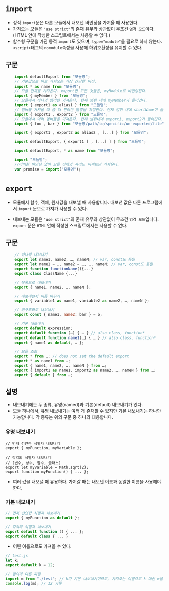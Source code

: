# `import`
- 정적 `import`문은 다른 모듈에서 내보낸 바인딩을 가져올 때 사용한다.
- 가져오는 모듈은 `"use strict"`의 존재 유무와 상관없이 무조건 `엄격 모드`이다.(HTML 안에 작성한 스크립트에서는 사용할 수 없다.)
- 함수형 구문을 가진 동적 `import`도 있으며, `type="module"`을 필요로 하지 않는다.
`<script>`태그의 `nomodule`속성을 사용해 하위호환성을 유지할 수 있다.

## 구문
```js
    import defaultExport from "모듈명";
    // 기본값으로 바로 가져오는 가장 간단한 버전.
    import * as name from "모듈명";
    // 모듈 전체를 가져온다. export한 모든 것들은, myModule로 바인딩된다.
    import { myMember } from "모듈명";
    // 모듈에서 하나의 멤버만 가져온다. 현재 범위 내에 myMember가 들어간다.
    import { export1 as alias1 } from "모듈명";
    // 멤버를 가져올 때 좀 더 편리한 별명을 지정한다. 현재 범위 내에 shortName이 들어간다.
    import { export1 , export2 } from "모듈명";
    // 모듈에서 여러 멤버들을 가져온다. 현재 범위내에 export1, export2가 들어간다.
    import { foo , bar } from "모듈명/path/to/specific/un-exported/file";

    import { export1 , export2 as alias2 , [...] } from "모듈명";

    import defaultExport, { export1 [ , [...] ] } from "모듈명";

    import defaultExport, * as name from "모듈명";

    import "모듈명";
    //어떠한 바인딩 없이 모듈 전체의 사이드 이펙트만 가져온다.
    var promise = import("모듈명");
```

# `export`
- 모듈에서 함수, 객체, 원시값을 내보낼 때 사용합니다. 내보낸 값은 다른 프로그램에서 `import` 문으로 가져가 사용할 수 있다.

- 내보내는 모듈은 `"use strict"`의 존재 유무와 상관없이 무조건 `엄격 모드`입니다. `export` 문은 `HTML` 안에 작성한 스크립트에서는 사용할 수 없다.

## 구문
```js
    // 하나씩 내보내기
    export let name1, name2, …, nameN; // var, const도 동일
    export let name1 = …, name2 = …, …, nameN; // var, const도 동일
    export function functionName(){...}
    export class ClassName {...}

    // 목록으로 내보내기
    export { name1, name2, …, nameN };

    // 내보내면서 이름 바꾸기
    export { variable1 as name1, variable2 as name2, …, nameN };

    // 비구조화로 내보내기
    export const { name1, name2: bar } = o;

    // 기본 내보내기
    export default expression;
    export default function (…) { … } // also class, function*
    export default function name1(…) { … } // also class, function*
    export { name1 as default, … };

    // 모듈 조합
    export * from …; // does not set the default export
    export * as name1 from …;
    export { name1, name2, …, nameN } from …;
    export { import1 as name1, import2 as name2, …, nameN } from …;
    export { default } from …;
```

## 설명
- 내보내기에는 두 종류, 유명(named)과 기본(default) 내보내기가 있다.
-  모듈 하나에서, 유명 내보내기는 여러 개 존재할 수 있지만 기본 내보내기는 하나만 가능합니다. 각 종류는 위의 구문 중 하나와 대응합니다.

### 유명 내보내기
```Js
// 먼저 선언한 식별자 내보내기
export { myFunction, myVariable };

// 각각의 식별자 내보내기
// (변수, 상수, 함수, 클래스)
export let myVariable = Math.sqrt(2);
export function myFunction() { ... };
```
- 여러 값을 내보낼 때 유용하다. 가져갈 때는 내보낸 이름과 동일한 이름을 사용해야 한다.
### 기본 내보내기
```js
// 먼저 선언한 식별자 내보내기
export { myFunction as default };

// 각각의 식별자 내보내기
export default function () { ... };
export default class { ... }
```
- 어떤 이름으로도 가져올 수 있다.
```js
// test.js
let k;
export default k = 12;

// 임의의 다른 파일
import m from "./test"; // k가 기본 내보내기이므로, 가져오는 이름으로 k 대신 m을 사용해도 문제 없음
console.log(m); // 12 기록
```
